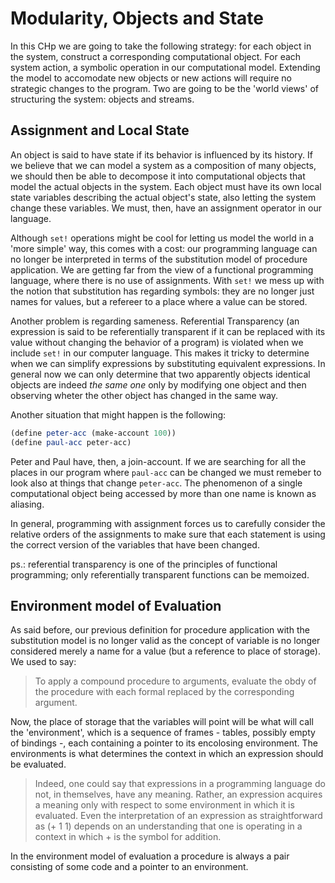 # Modularity, Objects and State

In this CHp we are going to take the following strategy: for each object in the system, construct a corresponding computational object. For each system action, a symbolic operation in our computational model. Extending the model to accomodate new objects or new actions will require no strategic changes to the program. Two are going to be the 'world views' of structuring the system: objects and streams.

## Assignment and Local State

An object is said to have state if its behavior is influenced by its history. If we believe that we can model a system as a composition of many objects, we should then be able to decompose it into computational objects that model the actual objects in the system. Each object must have its own local state variables describing the actual object's state, also letting the system change these variables. We must, then, have an assignment operator in our language.

Although `set!` operations might be cool for letting us model the world in a 'more simple' way, this comes with a cost: our programming language can no longer be interpreted in terms of the substitution model of procedure application. We are getting far from the view of a functional programming language, where there is no use of assignments. With `set!` we mess up with the notion that substitution has regarding symbols: they are no longer just names for values, but a refereer to a place where a value can be stored.

Another problem is regarding sameness. Referential Transparency (an expression is said to be referentially transparent if it can be replaced with its value without changing the behavior of a program) is violated when we include `set!` in our computer language. This makes it tricky to determine when we can simplify expressions by substituting equivalent expressions. In general now we can only determine that two apparently objects identical objects are indeed *the same one* only by modifying one object and then observing wheter the other object has changed in the same way.

Another situation that might happen is the following:

```scheme
(define peter-acc (make-account 100))
(define paul-acc peter-acc)
```

Peter and Paul have, then, a join-account. If we are searching for all the places in our program where `paul-acc` can be changed we must remeber to look also at things that change `peter-acc`. The phenomenon of a single computational object being accessed by more than one name is known as aliasing.

In general, programming with assignment forces us to carefully consider the relative orders of the assignments to make sure that each statement is using the correct version of the variables that have been changed.

ps.: referential transparency is one of the principles of functional programming; only referentially transparent functions can be memoized. 

## Environment model of Evaluation

As said before, our previous definition for procedure application with the substitution model is no longer valid as the concept of variable is no longer considered merely a name for a value (but a reference to place of storage). We used to say:

> To apply a compound procedure to arguments, evaluate the obdy of the procedure with each formal replaced by the corresponding argument.

Now, the place of storage that the variables will point will be what will call the 'environment', which is a sequence of frames - tables, possibly empty of bindings -, each containing a pointer to its encolosing environment. The environments is what determines the context in which an expression should be evaluated. 

> Indeed, one could say that expressions in a programming language do not, in themselves, have any meaning. Rather, an expression acquires a meaning only with respect to some environment in which it is evaluated. Even the interpretation of an expression as straightforward as (+ 1 1) depends on an understanding that one is operating in a context in which + is the symbol for addition. 

In the environment model of evaluation a procedure is always a pair consisting of some code and a pointer to an environment. 
